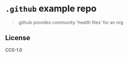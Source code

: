 # `.github` example repo

> .github provides community 'health files' for an org

## License 

CC0-1.0
